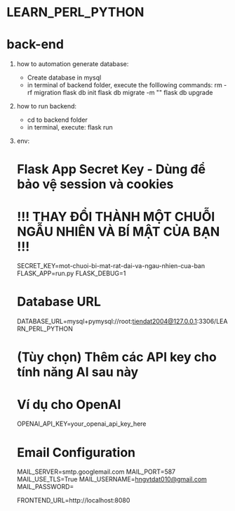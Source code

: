 # LEARN_PERL_PYTHON

# back-end
1. how to automation generate database:
    - Create database in mysql 
    - in terminal of backend folder, execute the folllowing commands:
        rm -rf migration
        flask db init
        flask db migrate -m "<name commit>"
        flask db upgrade

2. how to run backend:
    - cd to backend folder
    - in terminal, execute: flask run

3. env:
    # Flask App Secret Key - Dùng để bảo vệ session và cookies
    # !!! THAY ĐỔI THÀNH MỘT CHUỖI NGẪU NHIÊN VÀ BÍ MẬT CỦA BẠN !!!
    SECRET_KEY=mot-chuoi-bi-mat-rat-dai-va-ngau-nhien-cua-ban
    FLASK_APP=run.py
    FLASK_DEBUG=1

    # Database URL
    DATABASE_URL=mysql+pymysql://root:tiendat2004@127.0.0.1:3306/LEARN_PERL_PYTHON

    # (Tùy chọn) Thêm các API key cho tính năng AI sau này
    # Ví dụ cho OpenAI
    OPENAI_API_KEY=your_openai_api_key_here

    # Email Configuration
    MAIL_SERVER=smtp.googlemail.com
    MAIL_PORT=587
    MAIL_USE_TLS=True
    MAIL_USERNAME=hngvtdat010@gmail.com
    MAIL_PASSWORD=

    
    FRONTEND_URL=http://localhost:8080